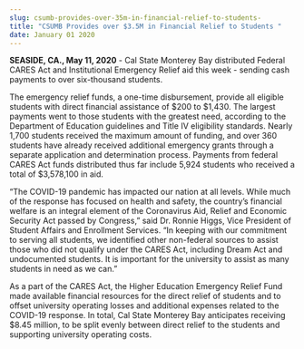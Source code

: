 ```yaml
---
slug: csumb-provides-over-35m-in-financial-relief-to-students-
title: "CSUMB Provides over $3.5M in Financial Relief to Students "
date: January 01 2020
---
```


<p><b>SEASIDE, CA., May 11, 2020</b> - Cal State Monterey Bay distributed Federal CARES Act and Institutional Emergency Relief aid this week - sending cash payments to over six-thousand students.</p><p>The emergency relief funds, a one-time disbursement, provide all eligible students with direct financial assistance of $200 to $1,430. The largest payments went to those students with the greatest need, according to the Department of Education guidelines and Title IV eligibility standards. Nearly 1,700 students received the maximum amount of funding, and over 360 students have already received additional emergency grants through a separate application and determination process. Payments from federal CARES Act funds distributed thus far include 5,924 students who received a total of $3,578,100 in aid.</p><p>“The COVID-19 pandemic has impacted our nation at all levels. While much of the response has focused on health and safety, the country’s financial welfare is an integral element of the Coronavirus Aid, Relief and Economic Security Act passed by Congress,” said Dr. Ronnie Higgs, Vice President of Student Affairs and Enrollment Services. “In keeping with our commitment to serving all students, we identified other non-federal sources to assist those who did not qualify under the CARES Act, including Dream Act and undocumented students. It is important for the university to assist as many students in need as we can.”</p><p>As a part of the CARES Act, the Higher Education Emergency Relief Fund made available financial resources for the direct relief of students and to offset university operating losses and additional expenses related to the COVID-19 response. In total, Cal State Monterey Bay anticipates receiving $8.45 million, to be split evenly between direct relief to the students and supporting university operating costs.</p>

